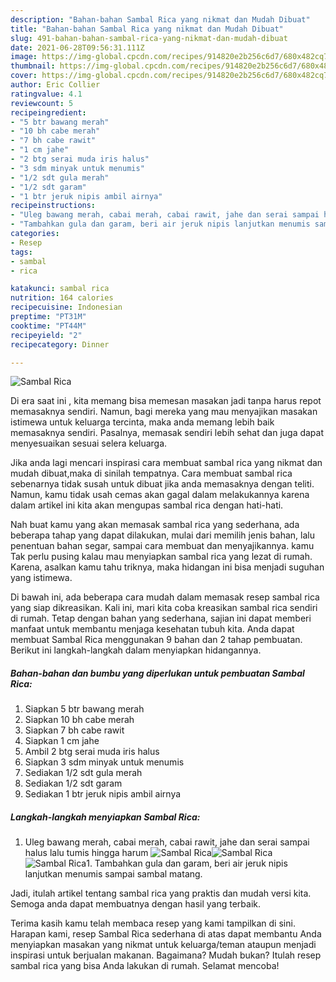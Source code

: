 ```yaml
---
description: "Bahan-bahan Sambal Rica yang nikmat dan Mudah Dibuat"
title: "Bahan-bahan Sambal Rica yang nikmat dan Mudah Dibuat"
slug: 491-bahan-bahan-sambal-rica-yang-nikmat-dan-mudah-dibuat
date: 2021-06-28T09:56:31.111Z
image: https://img-global.cpcdn.com/recipes/914820e2b256c6d7/680x482cq70/sambal-rica-foto-resep-utama.jpg
thumbnail: https://img-global.cpcdn.com/recipes/914820e2b256c6d7/680x482cq70/sambal-rica-foto-resep-utama.jpg
cover: https://img-global.cpcdn.com/recipes/914820e2b256c6d7/680x482cq70/sambal-rica-foto-resep-utama.jpg
author: Eric Collier
ratingvalue: 4.1
reviewcount: 5
recipeingredient:
- "5 btr bawang merah"
- "10 bh cabe merah"
- "7 bh cabe rawit"
- "1 cm jahe"
- "2 btg serai muda iris halus"
- "3 sdm minyak untuk menumis"
- "1/2 sdt gula merah"
- "1/2 sdt garam"
- "1 btr jeruk nipis ambil airnya"
recipeinstructions:
- "Uleg bawang merah, cabai merah, cabai rawit, jahe dan serai sampai halus lalu tumis hingga harum"
- "Tambahkan gula dan garam, beri air jeruk nipis lanjutkan menumis sampai sambal matang."
categories:
- Resep
tags:
- sambal
- rica

katakunci: sambal rica 
nutrition: 164 calories
recipecuisine: Indonesian
preptime: "PT31M"
cooktime: "PT44M"
recipeyield: "2"
recipecategory: Dinner

---
```



![Sambal Rica](https://img-global.cpcdn.com/recipes/914820e2b256c6d7/680x482cq70/sambal-rica-foto-resep-utama.jpg)

Di era  saat ini , kita memang bisa memesan masakan jadi tanpa harus repot memasaknya sendiri. Namun, bagi mereka yang mau menyajikan masakan istimewa untuk keluarga tercinta, maka anda memang lebih baik memasaknya sendiri. Pasalnya, memasak sendiri lebih sehat dan juga dapat menyesuaikan sesuai selera keluarga.

Jika anda lagi mencari inspirasi cara membuat sambal rica yang nikmat dan mudah dibuat,maka di sinilah tempatnya. Cara membuat sambal rica  sebenarnya tidak susah untuk dibuat jika anda memasaknya dengan teliti. Namun, kamu tidak usah cemas akan gagal dalam melakukannya 
karena dalam artikel ini kita akan mengupas sambal rica dengan hati-hati.  



Nah buat kamu yang akan memasak sambal rica yang sederhana, ada beberapa tahap yang dapat dilakukan, mulai dari memilih jenis bahan, lalu penentuan bahan segar, sampai cara membuat dan menyajikannya. kamu Tak perlu pusing kalau mau menyiapkan sambal rica yang lezat di rumah. Karena, asalkan kamu  tahu triknya, maka hidangan ini bisa menjadi suguhan yang istimewa.

Di bawah ini, ada beberapa cara mudah dalam memasak resep sambal rica yang siap dikreasikan. Kali ini, mari kita coba kreasikan sambal rica sendiri di rumah. Tetap dengan bahan yang sederhana, sajian ini dapat memberi manfaat untuk membantu menjaga kesehatan tubuh kita. Anda dapat membuat Sambal Rica menggunakan 9 bahan dan 2 tahap pembuatan. Berikut ini langkah-langkah dalam menyiapkan hidangannya.

<!--inarticleads1-->

##### Bahan-bahan dan bumbu yang diperlukan untuk pembuatan Sambal Rica:

1. Siapkan 5 btr bawang merah
1. Siapkan 10 bh cabe merah
1. Siapkan 7 bh cabe rawit
1. Siapkan 1 cm jahe
1. Ambil 2 btg serai muda iris halus
1. Siapkan 3 sdm minyak untuk menumis
1. Sediakan 1/2 sdt gula merah
1. Sediakan 1/2 sdt garam
1. Sediakan 1 btr jeruk nipis ambil airnya




<!--inarticleads2-->

##### Langkah-langkah menyiapkan Sambal Rica:

1. Uleg bawang merah, cabai merah, cabai rawit, jahe dan serai sampai halus lalu tumis hingga harum
<img src="https://img-global.cpcdn.com/steps/78c5ba6f186e5542/160x128cq70/sambal-rica-langkah-memasak-1-foto.jpg" alt="Sambal Rica"><img src="https://img-global.cpcdn.com/steps/d27dbf411ec0b9a9/160x128cq70/sambal-rica-langkah-memasak-1-foto.jpg" alt="Sambal Rica"><img src="https://img-global.cpcdn.com/steps/6158b66c98d676f6/160x128cq70/sambal-rica-langkah-memasak-1-foto.jpg" alt="Sambal Rica">1. Tambahkan gula dan garam, beri air jeruk nipis lanjutkan menumis sampai sambal matang.




Jadi, itulah artikel tentang  sambal rica  yang praktis dan mudah versi kita. Semoga anda dapat membuatnya dengan hasil yang terbaik. 

Terima kasih kamu telah membaca resep yang kami tampilkan di sini. Harapan kami, resep  Sambal Rica sederhana di atas dapat membantu Anda menyiapkan masakan yang nikmat untuk keluarga/teman ataupun menjadi inspirasi untuk berjualan makanan. Bagaimana? Mudah bukan? Itulah resep sambal rica yang bisa Anda lakukan di rumah. Selamat mencoba!

